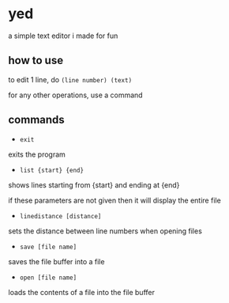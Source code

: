 # yed
a simple text editor i made for fun

## how to use
to edit 1 line, do `(line number) (text)`

for any other operations, use a command

## commands
- `exit`

exits the program

- `list {start} {end}`

shows lines starting from {start} and ending at {end}

if these parameters are not given then it will display the entire file

- `linedistance [distance]`

sets the distance between line numbers when opening files

- `save [file name]`

saves the file buffer into a file

- `open [file name]`

loads the contents of a file into the file buffer